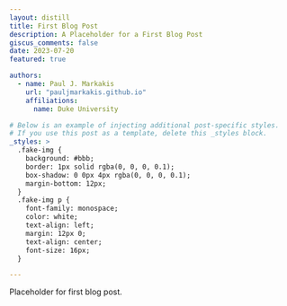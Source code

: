 ```yaml
---
layout: distill
title: First Blog Post
description: A Placeholder for a First Blog Post
giscus_comments: false
date: 2023-07-20
featured: true

authors:
  - name: Paul J. Markakis
    url: "pauljmarkakis.github.io"
    affiliations:
      name: Duke University

# Below is an example of injecting additional post-specific styles.
# If you use this post as a template, delete this _styles block.
_styles: >
  .fake-img {
    background: #bbb;
    border: 1px solid rgba(0, 0, 0, 0.1);
    box-shadow: 0 0px 4px rgba(0, 0, 0, 0.1);
    margin-bottom: 12px;
  }
  .fake-img p {
    font-family: monospace;
    color: white;
    text-align: left;
    margin: 12px 0;
    text-align: center;
    font-size: 16px;
  }

---
```

Placeholder for first blog post.


